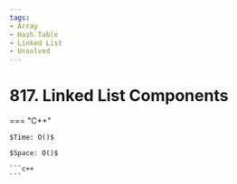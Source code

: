 ```yaml
---
tags:
- Array
- Hash Table
- Linked List
- Unsolved
---
```



# 817. Linked List Components

=== "C++"

    $Time: O()$

    $Space: O()$

    ```c++
    ```